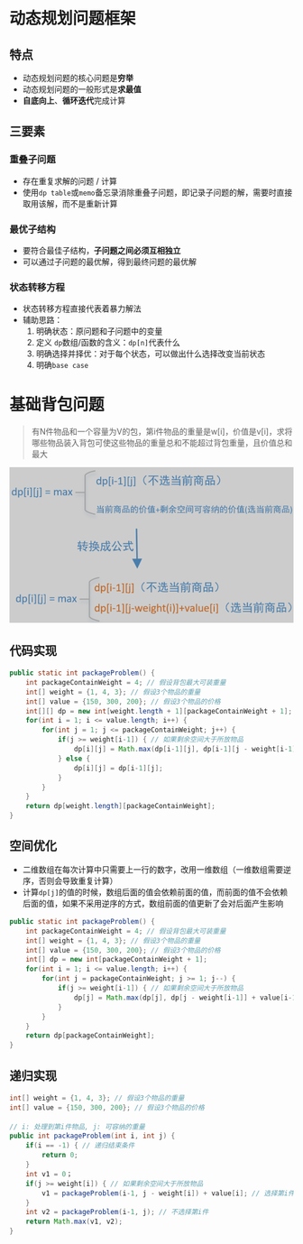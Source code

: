 # 动态规划问题框架

## 特点

- 动态规划问题的核心问题是**穷举**
- 动态规划问题的一般形式是**求最值**
- **自底向上**、**循环迭代**完成计算

## 三要素

### 重叠子问题

- 存在重复求解的问题 / 计算
- 使用`dp table`或`memo`备忘录消除重叠子问题，即记录子问题的解，需要时直接取用该解，而不是重新计算

### 最优子结构

- 要符合最佳子结构，**子问题之间必须互相独立**
- 可以通过子问题的最优解，得到最终问题的最优解

### 状态转移方程

- 状态转移方程直接代表着暴力解法
- 辅助思路：
  1. 明确状态：原问题和子问题中的变量
  2. 定义 `dp`数组/函数的含义：`dp[n]`代表什么
  3. 明确选择并择优：对于每个状态，可以做出什么选择改变当前状态
  4. 明确`base case`

# 基础背包问题

> 有N件物品和一个容量为V的包，第i件物品的重量是w[i]，价值是v[i]，求将哪些物品装入背包可使这些物品的重量总和不能超过背包重量，且价值总和最大

![递推公式](pics/image-20210706164447793.png)

## 代码实现

```java
public static int packageProblem() {
    int packageContainWeight = 4; // 假设背包最大可装重量
    int[] weight = {1, 4, 3}; // 假设3个物品的重量
    int[] value = {150, 300, 200}; // 假设3个物品的价格
    int[][] dp = new int[weight.length + 1][packageContainWeight + 1];
    for(int i = 1; i <= value.length; i++) {
        for(int j = 1; j <= packageContainWeight; j++) {
            if(j >= weight[i-1]) { // 如果剩余空间大于所放物品
                dp[i][j] = Math.max(dp[i-1][j], dp[i-1][j - weight[i-1] + value[i-1]);
            } else {
                dp[i][j] = dp[i-1][j];
            }
        }
    }
    return dp[weight.length][packageContainWeight];
}
```

## 空间优化

- 二维数组在每次计算中只需要上一行的数字，改用一维数组（一维数组需要逆序，否则会导致重复计算）
- 计算`dp[j]`的值的时候，数组后面的值会依赖前面的值，而前面的值不会依赖后面的值，如果不采用逆序的方式，数组前面的值更新了会对后面产生影响

```java
public static int packageProblem() {
    int packageContainWeight = 4; // 假设背包最大可装重量
    int[] weight = {1, 4, 3}; // 假设3个物品的重量
    int[] value = {150, 300, 200}; // 假设3个物品的价格
    int[] dp = new int[packageContainWeight + 1];
    for(int i = 1; i <= value.length; i++) {
        for(int j = packageContainWeight; j >= 1; j--) {
            if(j >= weight[i-1]) { // 如果剩余空间大于所放物品
                dp[j] = Math.max(dp[j], dp[j - weight[i-1]] + value[i-1]);
            }
        }
    }
    return dp[packageContainWeight];
}
```

## 递归实现

```java
int[] weight = {1, 4, 3}; // 假设3个物品的重量
int[] value = {150, 300, 200}; // 假设3个物品的价格

// i: 处理到第i件物品, j: 可容纳的重量
public int packageProblem(int i, int j) {
    if(i == -1) { // 递归结束条件
        return 0;
    }
    int v1 = 0；
    if(j >= weight[i]) { // 如果剩余空间大于所放物品
        v1 = packageProblem(i-1, j - weight[i]) + value[i]; // 选择第i件
    }
    int v2 = packageProblem(i-1, j); // 不选择第i件
    return Math.max(v1, v2);
}
```

